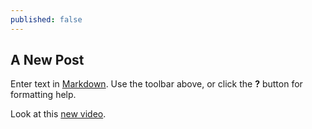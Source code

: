 ```yaml
---
published: false
---
```


## A New Post

Enter text in [Markdown](http://daringfireball.net/projects/markdown/). Use the toolbar above, or click the **?** button for formatting help.

Look at this [new video](http://www.youtube.com/watch?v=J7JYPjgoCrw).


